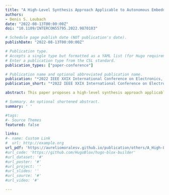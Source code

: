 ```yaml
---
title: "A High-Level Synthesis Approach Applicable to Autonomous Embedded Systems"
authors:
- Denis S. Loubach
date: "2022-08-13T00:00:00Z"
doi: "10.1109/INTERCON55795.2022.9870103"

# Schedule page publish date (NOT publication's date).
publishDate: "2022-08-13T00:00:00Z"

# Publication type.
# Accepts a single type but formatted as a YAML list (for Hugo requirements).
# Enter a publication type from the CSL standard.
publication_types: ["paper-conference"]

# Publication name and optional abbreviated publication name.
publication: "*2022 IEEE XXIX International Conference on Electronics, Electrical Engineering and Computing (INTERCON)*"
publication_short: "*2022 IEEE XXIX International Conference on Electronics, Electrical Engineering and Computing (INTERCON)*"

abstract: This paper proposes a high-level synthesis approach applicable to future autonomous systems, i.e. embedded systems, in the context of domain-specific architectures (DSA) along with domain-specific languages (DSL). That enables the system’s design and specification to focus on the functions and requirements that such a system must provide and, at the same time, obtain an executable model. We show an illustrative example to demonstrate the potential and applicability of our approach down to automatic hardware description language generation and synthesis.

# Summary. An optional shortened abstract.
summary: ' '

#tags:
#- Source Themes
featured: false

links:
#- name: Custom Link
#  url: http://example.org
url_pdf: 'https://aureliomoralesv.github.io/publication/others/A_High-Level_Synthesis_Approach_Applicable_to_Autonomous_Embedded_Systems.pdf'
#url_code: 'https://github.com/HugoBlox/hugo-blox-builder'
#url_dataset: '#'
#url_poster: '#'
#url_project: ''
#url_slides: ''
#url_source: '#'
#url_video: '#'

---
```


